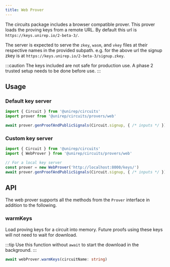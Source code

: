 ```yaml
---
title: Web Prover
---
```


The circuits package includes a browser compatible prover. This prover loads the proving keys from a remote URL. By default this url is `https://keys.unirep.io/2-beta-3/`.

The server is expected to serve the `zkey`, `wasm`, and `vkey` files at their respective names in the provided subpath. e.g. for the above url the signup zkey is at `https://keys.unirep.io/2-beta-3/signup.zkey`.

:::caution
The keys included are not safe for production use. A phase 2 trusted setup needs to be done before use.
:::

## Usage

### Default key server

```ts
import { Circuit } from '@unirep/circuits'
import prover from '@unirep/circuits/provers/web'

await prover.genProofAndPublicSignals(Circuit.signup, { /* inputs */ })
```

### Custom key server

```ts
import { Circuit } from '@unirep/circuits'
import { WebProver } from '@unirep/circuits/provers/web'

// For a local key server
const prover = new WebProver('http://localhost:8000/keys/')
await prover.genProofAndPublicSignals(Circuit.signup, { /* inputs */ })
```

## API

The web prover supports all the methods from the `Prover` interface in addition to the following.

### warmKeys

Load proving keys for a circuit into memory. Future proofs using these keys will not need to wait for download.

:::tip
Use this function without `await` to start the download in the background.
:::

```ts
await webProver.warmKeys(circuitName: string)
```
